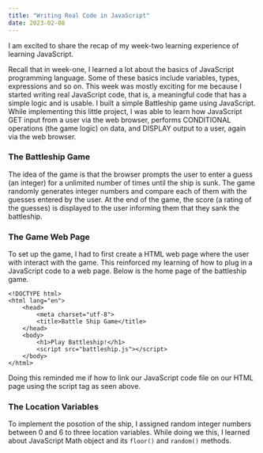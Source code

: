 ```yaml
---
title: "Writing Real Code in JavaScript"
date: 2023-02-08
---
```

I am excited to share the recap of my week-two learning experience of learning JavaScript.

Recall that in week-one, I learned a lot about the basics of JavaScript programming language. Some of these basics include variables, types, expressions and so on.
This week was mostly exciting for me because I started writing real JavaScript code, that is, a meaningful code that has a simple logic and is usable. I built a simple Battleship game using JavaScript. While implementing this little project, I was able to learn how JavaScript GET input from a user via the web browser, performs CONDITIONAL operations (the game logic) on data, and DISPLAY output to a user, again via the web browser. 

### The Battleship Game
The idea of the game is that the browser prompts the user to enter a guess (an integer) for a unlimited number of times until the ship is sunk. The game randomly generates integer numbers and compare each of them with the guesses entered by the user. At the end of the game, the score (a rating of the guesses) is displayed to the user informing them that they sank the battleship.

### The Game Web Page
To set up the game, I had to first create a HTML web page where the user with interact with the game. This reinforced my learning of how to plug in a JavaScript code to a web page. Below is the home page of the battleship game.

```
<!DOCTYPE html>
<html lang="en">
    <head>
        <meta charset="utf-8">
        <title>Battle Ship Game</title>
    </head>
    <body>
        <h1>Play Battleship!</h1>
        <script src="battleship.js"></script>
    </body>
</html>
```
Doing this reminded me if how to link our JavaScript code file on our HTML page using the script tag as seen above. 

### The Location Variables
To implement the posotion of the ship, I assigned random integer numbers between 0 and 6 to three location variables. While doing we this, I learned about JavaScript Math object and its ```floor()``` and ```random()``` methods.
